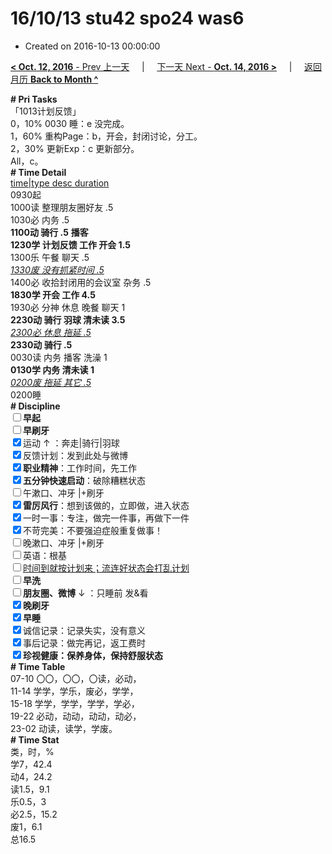 # 16/10/13 stu42 spo24 was6

- Created on 2016-10-13 00:00:00

[**< Oct. 12, 2016** - Prev 上一天](_archived/lifelogs/2016/10/d12.md) &nbsp; &nbsp; | &nbsp; &nbsp; [下一天 Next - **Oct. 14, 2016 >**](_archived/lifelogs/2016/10/d14.md) &nbsp; &nbsp; |  &nbsp; &nbsp; [返回月历 **Back to Month ^**](_archived/lifelogs/2016/10/index.md)
<br/><div><b># Pri Tasks</b></div><div>「1013计划反馈」</div><div>0，10% 0030 睡：e 没完成。</div><div>1，60% 重构Page：b，开会，封闭讨论，分工。</div><div>2，30% 更新Exp：c 更新部分。</div><div>All，c。</div><div><b># Time Detail</b></div><div><u>time|type desc duration</u></div><div>0930起</div><div>1000读 整理朋友圈好友 .5</div><div>1030必 内务 .5</div><div><b>1100动 骑行 .5</b> <b>播客</b></div><div><b>1230学 计划反馈 工作 开会 1.5</b></div><div>1300乐 午餐 聊天 .5</div><div><u><i>1330废 没有抓紧时间 .5</i></u></div><div>1400必 收拾封闭用的会议室 杂务 .5</div><div><b>1830学 开会 工作 4.5</b></div><div>1930必 分神 休息 晚餐 聊天 1</div><div><b>2230动 骑行 羽球 清未读 3.5</b></div><div><u><i>2300必 休息 拖延 .5</i></u></div><div><b>2330动 骑行 .5</b></div><div>0030读 内务 播客 洗澡 1</div><div><b>0130学 内务 清未读 1</b></div><div><u><i>0200废 拖延 其它 .5</i></u></div><div>0200睡</div><div><b># Discipline</b></div><div><b><input type="checkbox"/></b><b>早起</b></div><div><input type="checkbox"/><b>早刷牙</b></div><div><input checked="true" type="checkbox"/>运动 ↑ ：奔走|骑行|羽球</div><div><input checked="true" type="checkbox"/>反馈计划：发到此处与微博</div><div><input checked="true" type="checkbox"/><b>职业精神</b>：工作时间，先工作</div><div><input checked="true" type="checkbox"/><b>五分钟快速启动</b>：破除糟糕状态</div><div><input type="checkbox"/>午漱口、冲牙 |+刷牙</div><div><input checked="true" type="checkbox"/><b>雷厉风行</b>：想到该做的，立即做，进入状态</div><div><input checked="true" type="checkbox"/>一时一事：专注，做完一件事，再做下一件</div><div><input checked="true" type="checkbox"/>不苛完美：不要强迫症般重复做事！</div><div><input type="checkbox"/>晚漱口、冲牙 |+刷牙</div><div><input type="checkbox"/>英语：根基</div><div><u><input type="checkbox"/></u><u>时间到就按计划来；流连好状态会打乱计划</u></div><div><input type="checkbox"/><b>早洗</b></div><div><b><input type="checkbox"/></b><b>朋友圈、微博</b> ↓ ：只睡前 发&amp;看</div><div><b><input checked="true" type="checkbox"/></b><b>晚刷牙</b></div><div><input checked="true" type="checkbox"/><b>早睡</b></div><div><input checked="true" type="checkbox"/>诚信记录：记录失实，没有意义</div><div><input checked="true" type="checkbox"/>事后记录：做完再记，返工费时</div><div><b><input checked="true" type="checkbox"/></b><b>珍视健康：保养身体，保持舒服状态</b></div><div><b># Time Table</b></div><div>07-10 〇〇，〇〇，〇读，必动，</div><div>11-14 学学，学乐，废必，学学，</div><div>15-18 学学，学学，学学，学必，</div><div>19-22 必动，动动，动动，动必，</div><div>23-02 动读，读学，学废。</div><div><b># Time Stat</b></div><div>类，时，%</div><div>学7，42.4</div><div>动4，24.2</div><div>读1.5，9.1</div><div>乐0.5，3</div><div>必2.5，15.2</div><div>废1，6.1</div><div>总16.5</div>
